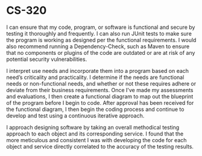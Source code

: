 # CS-320

I can ensure that my code, program, or software is functional and secure by testing it thoroughly and frequently. I can also run JUnit tests to make sure the program is working as designed per the functional requirements. I would also recommend running a Dependency-Check, such as Maven to ensure that no components or plugins of the code are outdated or are at risk of any potential security vulnerabilities.

I interpret use needs and incorporate them into a program based on each need’s criticality and practicality. I determine if the needs are functional needs or non-functional needs, and whether or not these requires adhere or deviate from their business requirements. Once I've made my assessments and evaluations, I then create a functional diagram to map out the blueprint of the program before I begin to code. After approval has been received for the functional diagram, I then begin the coding process and continue to develop and test using a continuous iterative approach. 

I approach designing software by taking an overall methodical testing approach to each object and its corresponding service. I found that the more meticulous and consistent I was with developing the code for each object and service directly correlated to the accuracy of the testing results.
